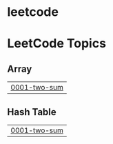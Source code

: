 # leetcode
<!---LeetCode Topics Start-->
# LeetCode Topics
## Array
|  |
| ------- |
| [0001-two-sum](https://github.com/ilakiya07/leetcode/tree/master/0001-two-sum) |
## Hash Table
|  |
| ------- |
| [0001-two-sum](https://github.com/ilakiya07/leetcode/tree/master/0001-two-sum) |
<!---LeetCode Topics End-->